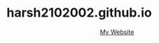 # harsh2102002.github.io
<html>
<!-- Global site tag (gtag.js) - Google Analytics -->
<script async src="https://www.googletagmanager.com/gtag/js?id=UA-168741851-1"></script>
<script>
  window.dataLayer = window.dataLayer || [];
  function gtag(){dataLayer.push(arguments);}
  gtag('js', new Date());

  gtag('config', 'UA-168741851-1');
</script>

  <body>
    <center><a href = "html5up-read-only"> My Website</a></center>
  </body>
  </html>
